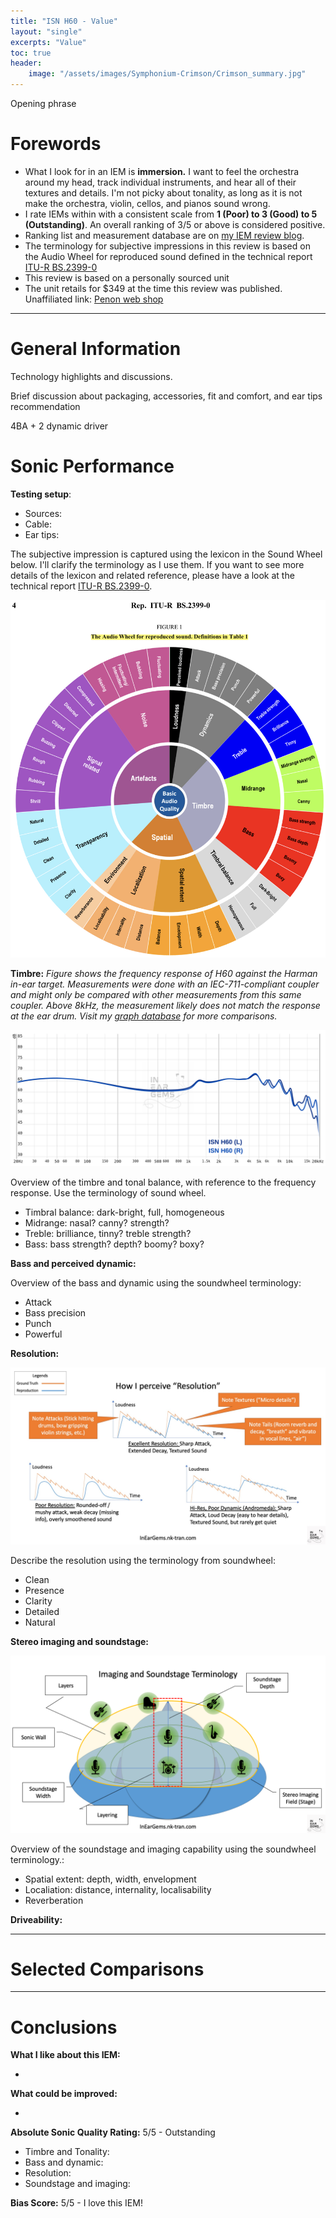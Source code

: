 ```yaml
---
title: "ISN H60 - Value"
layout: "single"
excerpts: "Value"
toc: true
header:
    image: "/assets/images/Symphonium-Crimson/Crimson_summary.jpg"
---
```


Opening phrase

Forewords
===

- What I look for in an IEM is **immersion.** I want to feel the orchestra around my head, track individual instruments, and hear all of their textures and details. I'm not picky about tonality, as long as it is not make the orchestra, violin, cellos, and pianos sound wrong.
- I rate IEMs within with a consistent scale from **1 (Poor) to 3 (Good) to 5 (Outstanding)**. An overall ranking of 3/5 or above is considered positive. 
- Ranking list and measurement database are on [my IEM review blog](https://iegems.nk-tran.com/).
- The terminology for subjective impressions in this review is based on the Audio Wheel for reproduced sound defined in the technical report [ITU-R BS.2399-0](https://www.itu.int/pub/R-REP-BS.2399)
- This review is based on a personally sourced unit
- The unit retails for $349 at the time this review was published. Unaffiliated link: [Penon web shop](https://penonaudio.com/ISN-Audio-H60.html) 

_____

General Information
===

Technology highlights and discussions.

Brief discussion about packaging, accessories, fit and comfort, and ear tips recommendation 

4BA + 2 dynamic driver

Sonic Performance
===

**Testing setup**: 
- Sources: 
- Cable: 
- Ear tips: 

The subjective impression is captured using the lexicon in the Sound Wheel below. I'll clarify the terminology as I use them. If you want to see more details of the lexicon and related reference, please have a look at the technical report [ITU-R BS.2399-0](https://www.itu.int/pub/R-REP-BS.2399).

![](/assets/images/sound-wheel.png)

**Timbre:** *Figure shows the frequency response of H60 against the Harman in-ear target. Measurements were done with an IEC-711-compliant coupler and might only be compared with other measurements from this same coupler. Above 8kHz, the measurement likely does not match the response at the ear drum. Visit my [graph database](https://nk-tran.com/iegems-graphtool/) for more comparisons.*

![](/assets/images/ISN-H60/ISN_H60_graph.png)

Overview of the timbre and tonal balance, with reference to the frequency response. Use the terminology of sound wheel.
- Timbral balance: dark-bright, full, homogeneous
- Midrange: nasal? canny? strength?
- Treble: brilliance, tinny? treble strength?
- Bass: bass strength? depth? boomy? boxy?



**Bass and perceived dynamic:**

Overview of the bass and dynamic using the soundwheel terminology:
- Attack
- Bass precision
- Punch
- Powerful


**Resolution:** 

![](/assets/images/resolution.jpg)

Describe the resolution using the terminology from soundwheel:
- Clean
- Presence
- Clarity
- Detailed
- Natural


**Stereo imaging and soundstage:** 

![](/assets/images/soundstage.png)

Overview of the soundstage and imaging capability using the soundwheel terminology.:
- Spatial extent: depth, width, envelopment
- Localiation: distance, internality, localisability
- Reverberation


**Driveability:**

_____


Selected Comparisons
===


_____

Conclusions
===

**What I like about this IEM:**

- 

**What could be improved:**

- 

**Absolute Sonic Quality Rating:** 5/5 - Outstanding
- Timbre and Tonality: 
- Bass and dynamic: 
- Resolution: 
- Soundstage and imaging: 

**Bias Score:** 5/5 - I love this IEM!
